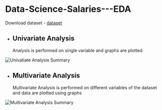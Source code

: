 # Data-Science-Salaries---EDA

Download dataset - [dataset](https://www.kaggle.com/datasets/arnabchaki/data-science-salaries-2023)

- ## Univariate Analysis
     Analysis is performed on single variable and graphs are plotted.

![Univatiate Analysis Summary](https://github.com/kunal260100/Data-Science-Salaries---EDA/assets/113965493/7f80ee0f-e06f-45ff-a8a3-a4943ed42c62)



- ## Multivariate Analysis
     Multivariate Analysis is performed on different variables of the dataset and data are plotted using graphs

![Multivariate Analysis Summary](https://github.com/kunal260100/Data-Science-Salaries---EDA/assets/113965493/3521c956-e5d8-4376-82e9-f7ca68091d1c)
